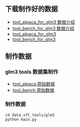 



## 下载制作好的数据
- [tool_alpaca_for_glm3 数据介绍](http://124.70.99.221:8080/data_share/index?ds_id=65)
- [tool_bench_for_glm3 数据介绍](http://124.70.99.221:8080/data_share/index?ds_id=67)
- [tool_alpaca_for_glm3](https://huggingface.co/datasets/ssbuild/tool_alpaca_for_glm3)
- [tool_bench_for_glm3](https://huggingface.co/datasets/ssbuild/tool_bench_for_glm3)


## 制作数据

### glm3 tools 数据集制作

- [tool_alpaca 原始数据](https://github.com/tangqiaoyu/ToolAlpaca/tree/main/data/train_data.json)
- [tool_bench 原始数据](https://cloud.tsinghua.edu.cn/f/c9e50625743b40bfbe10/)

### 制作数据

```commandline
cd data_sft_tools/glm3
python main.py
```